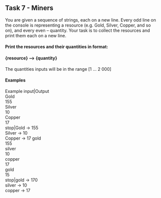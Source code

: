 ## Task 7 - Miners
You are given a sequence of strings, each on a new line. Every odd line on the console is representing a resource (e.g. Gold, Silver, Copper, and so on), and every even – quantity. Your task is to collect the resources and print them each on a new line. 
#### Print the resources and their quantities in format:
#### {resource} –> {quantity}
The quantities inputs will be in the range [1 … 2 000]
#### Examples
Example input|Output		
Gold<br>155<br>Silver<br>10<br>Copper<br>17<br>stop|Gold -> 155<br>Silver -> 10<br>Copper -> 17
gold<br>155<br>silver<br>10<br>copper<br>17<br>gold<br>15<br>stop|gold -> 170<br>silver -> 10<br>copper -> 17

